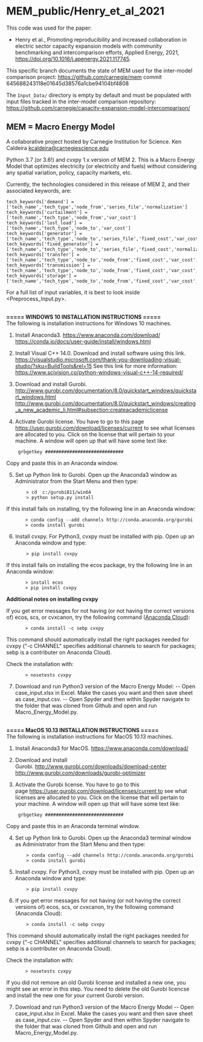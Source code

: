 # MEM_public/Henry_et_al_2021

This code was used for the paper:
 * Henry et al., Promoting reproducibility and increased collaboration in electric sector capacity expansion models with community benchmarking and intercomparison efforts, Applied Energy, 2021, https://doi.org/10.1016/j.apenergy.2021.117745.

This specific branch documents the state of MEM used for the inter-model comparison project: https://github.com/carnegie/mem commit 645688243118e01645d38576a1cbe94104bf4808

The `Input_Data/` directory is empty by default and must be populated with input files
tracked in the inter-model comparison repository: https://github.com/carnegie/capacity-expansion-model-intercomparison/


## MEM = Macro Energy Model
A collaborative project hosted by Carnegie Institution for Science.
Ken Caldeira <kcaldeira@carnegiescience.edu>


Python 3.7 (or 3.6!) and cvxpy 1.x version of MEM 2. This is a Macro Energy Model that optimizes electricity (or electricity
and fuels) without considering any spatial variation, policy, capacity markets, etc.

Currently, the technologies considered in this release of MEM 2, and their associated keywords, are:


    tech_keywords['demand'] = ['tech_name','tech_type','node_from','series_file','normalization']
    tech_keywords['curtailment'] = ['tech_name','tech_type','node_from','var_cost']
    tech_keywords['lost_load'] = ['tech_name','tech_type','node_to','var_cost']
    tech_keywords['generator'] = ['tech_name','tech_type','node_to','series_file','fixed_cost','var_cost','normalization','capacity']
    tech_keywords['fixed_generator'] = ['tech_name','tech_type','node_to','series_file','fixed_cost','normalization','capacity']
    tech_keywords['transfer'] = ['tech_name','tech_type','node_to','node_from','fixed_cost','var_cost','efficiency','capacity']
    tech_keywords['transmission'] = ['tech_name','tech_type','node_to','node_from','fixed_cost','var_cost','efficiency','capacity']
    tech_keywords['storage'] = ['tech_name','tech_type','node_to','node_from','fixed_cost','var_cost','efficiency','charging_time','decay_rate','capacity']

For a full list of input variables, it is best to look inside <Preprocess_Input.py>.

<br>
<b>=====  WINDOWS 10 INSTALLATION INSTRUCTIONS  ===== </b>
<br>
The following is installation instructions for Windows 10 machines.

1. Install Anaconda3. https://www.anaconda.com/download/ https://conda.io/docs/user-guide/install/windows.html

2. Install Visual C++ 14.0. Download and install software using this link. https://visualstudio.microsoft.com/thank-you-downloading-visual-studio/?sku=BuildTools&rel=15 See this link for more information: https://www.scivision.co/python-windows-visual-c++-14-required/

3. Download and install Gurobi. http://www.gurobi.com/documentation/8.0/quickstart_windows/quickstart_windows.html http://www.gurobi.com/documentation/8.0/quickstart_windows/creating_a_new_academic_li.html#subsection:createacademiclicense

4. Activate Gurobi license. You have to go to this page https://user.gurobi.com/download/licenses/current to see what licenses are allocated to you. Click on the license that will pertain to your machine. A window will open up that will have some text like:

		grbgetkey #############################

Copy and paste this in an Anaconda window.

5. Set up Python link to Gurobi. Open up the Anaconda3 window as Administrator from the Start Menu and then type:

	       > cd  c:/gurobi811/win64
	       > python setup.py install
	       
If this install fails on installing, try the following line in an Anaconda window:

	       > conda config --add channels http://conda.anaconda.org/gurobi
	       > conda install gurobi

6. Install cvxpy. For Python3, cvxpy must be installed with pip. Open up an Anaconda window and type:

	       > pip install cvxpy 

If this install fails on installing the ecos package, try the following line in an Anaconda window:

	       > install ecos
	       > pip install cvxpy

<b>Additional notes on installing cvxpy</b>

If you get error messages for not having (or not having the correct versions of) ecos, scs, or cvxcanon, try the following command (<a href="https://anaconda.org/sebp/cvxpy">Anaconda Cloud</a>): 

	       > conda install -c sebp cvxpy

This command should automatically install the right packages needed for cvxpy ("-c CHANNEL" specifies additional channels to search for packages; sebp is a contributer on Anaconda Cloud).

Check the installation with:

	       > nosetests cvxpy 

7. Download and run Python3 version of the Macro Energy Model:
-- Open case_input.xlsx in Excel. Make the cases you want and then save sheet as case_input.csv.
-- Open Spyder and then within Spyder navigate to the folder that was cloned from Github and open and run Macro_Energy_Model.py.


<br>
<b>=====  MacOS 10.13 INSTALLATION INSTRUCTIONS  ===== </b>
<br>
The following is installation instructions for MacOS 10.13 machines.

1. Install Anaconda3 for MacOS. https://www.anaconda.com/download/

2. Download and install Gurobi. http://www.gurobi.com/downloads/download-center  http://www.gurobi.com/downloads/gurobi-optimizer

3. Activate the Gurobi license. You have to go to this page https://user.gurobi.com/download/licenses/current to see what licenses are allocated to you. Click on the license that will pertain to your machine. A window will open up that will have some text like:

		grbgetkey #############################

Copy and paste this in an Anaconda terminal window.

4. Set up Python link to Gurobi. Open up the Anaconda3 terminal window as Administrator from the Start Menu and then type:

	       > conda config --add channels http://conda.anaconda.org/gurobi	
	       > conda install gurobi

5. Install cvxpy. For Python3, cvxpy must be installed with pip. Open up an Anaconda window and type:

	       > pip install cvxpy 

6. If you get error messages for not having (or not having the correct versions of) ecos, scs, or cvxcanon, try the following command (Anaconda Cloud):

	       > conda install -c sebp cvxpy

This command should automatically install the right packages needed for cvxpy ("-c CHANNEL" specifies additional channels to search for packages; sebp is a contributer on Anaconda Cloud).

Check the installation with:

	       > nosetests cvxpy 

If you did not remove an old Gurobi license and installed a new one, you might see an error in this step. You need to delete the old Gurobi licencse and install the new one for your current Gurobi version.

7. Download and run Python3 version of the Macro Energy Model
-- Open case_input.xlsx in Excel. Make the cases you want and then save sheet as case_input.csv.
-- Open Spyder and then within Spyder navigate to the folder that was cloned from Github and open and run Macro_Energy_Model.py.
